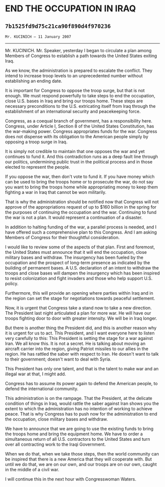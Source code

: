 # END THE OCCUPATION IN IRAQ
## `7b1525fd9d75c21ca90f890d4f970236`
`Mr. KUCINICH — 11 January 2007`

---


Mr. KUCINICH. Mr. Speaker, yesterday I began to circulate a plan 
among Members of Congress to establish a path towards the United States 
exiting Iraq.

As we know, the administration is prepared to escalate the conflict. 
They intend to increase troop levels to an unprecedented number without 
establishing an ending date.

It is important for Congress to oppose the troop surge, but that is 
not enough. We must respond powerfully to take steps to end the 
occupation, close U.S. bases in Iraq and bring our troops home. These 
steps are necessary preconditions to the U.S. extricating itself from 
Iraq through the establishment of an international security and 
peacekeeping force.



Congress, as a coequal branch of government, has a responsibility 
here. Congress, under Article I, Section 8 of the United States 
Constitution, has the war-making power. Congress appropriates funds for 
the war. Congress does not dispense with its obligation to the American 
people simply by opposing a troop surge in Iraq.

It is simply not credible to maintain that one opposes the war and 
yet continues to fund it. And this contradiction runs as a deep fault 
line through our politics, undermining public trust in the political 
process and in those elected to represent the people.

If you oppose the war, then don't vote to fund it. If you have money 
which can be used to bring the troops home or to prosecute the war, do 
not say you want to bring the troops home while appropriating money to 
keep them fighting a war in Iraq that cannot be won militarily.

That is why the administration should be notified now that Congress 
will not approve of the appropriations request of up to $160 billion in 
the spring for the purposes of continuing the occupation and the war. 
Continuing to fund the war is not a plan. It would represent a 
continuation of a disaster.

In addition to halting funding of the war, a parallel process is 
needed, and I have offered such a comprehensive plan to this Congress. 
And I am asking Members of Congress for their thoughtful consideration.

I would like to review some of the aspects of that plan. First and 
foremost, the United States must announce that it will end the 
occupation, close military bases and withdraw. The insurgency has been 
fueled by the occupation and the prospect of long-term presence as 
indicated by the building of permanent bases. A U.S. declaration of an 
intent to withdraw the troops and close bases will dampen the 
insurgency which has been inspired to resist colonization and fight 
invaders and those who help support U.S. policy.

Furthermore, this will provide an opening where parties within Iraq 
and in the region can set the stage for negotiations towards peaceful 
settlement.

Now, it is urgent that Congress take a stand now to take a new 
direction. The President last night articulated a plan for more war. He 
will have our troops fighting door to door with greater intensity. We 
will be in Iraq longer.

But there is another thing the President did, and this is another 
reason why it is urgent for us to act. This President, and I want 
everyone here to listen very carefully to this: This President is 
setting the stage for a war against Iran. We all know this. It is not a 
secret. He is talking about moving an aircraft carrier into the region, 
giving Patriot missiles to our allies in the region. He has rattled the 
saber with respect to Iran. He doesn't want to talk to their 
government; doesn't want to deal with Syria.

This President has only one talent, and that is the talent to make 
war and an illegal war at that, I might add.

Congress has to assume its power again to defend the American people, 
to defend the international community.



This administration is on the rampage. That the President, at the 
delicate condition of things in Iraq, would rattle the saber against 
Iran shows you the extent to which the administration has no intention 
of working to achieve peace. That is why Congress has to push now for 
the administration to end the occupation, close military bases and 
withdraw.

We have to announce that we are going to use the existing funds to 
bring the troops home and bring the equipment home. We have to order a 
simultaneous return of all U.S. contractors to the United States and 
turn over all contracting work to the Iraqi Government.

When we do that, when we take those steps, then the world community 
can be inspired that there is a new America that they will cooperate 
with. But until we do that, we are on our own, and our troops are on 
our own, caught in the middle of a civil war.

I will continue this in the next hour with Congresswoman Waters.
